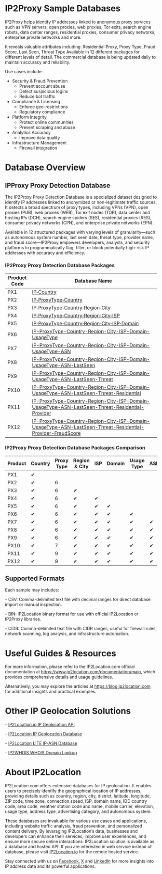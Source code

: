 # IP2Proxy Sample Databases

IP2Proxy helps identify IP addresses linked to anonymous proxy services such as VPN servers, open proxies, web proxies, Tor exits, search engine robots, data center ranges, residential proxies, consumer privacy networks, enterprise private networks and more.

It reveals valuable attributes including: Residential Proxy, Proxy Type, Fraud Score, Last Seen, Threat Type
Available in 12 different packages for different levels of detail. The commercial database is being updated daily to maintain accuracy and reliability.

Use cases include:

- Security & Fraud Prevention
  - Prevent account abuse
  - Detect suspicious logins
  - Reduce bot traffic
- Compliance & Licensing
  - Enforce geo-restrictions
  - Regulatory compliance
- Platform Integrity
  - Protect online communities
  - Prevent scraping and abuse
- Analytics Accuracy
  - Improve data quality
- Infrastructure Management
  - Firewall integration 

# Database Overview

## IPProxy Proxy Detection Database

The IP2Proxy Proxy Detection Database is a specialized dataset designed to identify IP addresses linked to anonymized or non-legitimate traffic sources. It detects a broad spectrum of proxy types, including VPNs (VPN), open proxies (PUB), web proxies (WEB), Tor exit nodes (TOR), data center and hosting IPs (DCH), search engine spiders (SES), residential proxies (RES), consumer privacy networks (CPN), and enterprise private networks (EPN).

Available in 12 structured packages with varying levels of granularity—such as autonomous system number, last seen date, threat type, provider name, and fraud score—IP2Proxy empowers developers, analysts, and security platforms to programmatically flag, filter, or block potentially high-risk IP addresses with accuracy and efficiency.

### IP2Proxy Proxy Detection Database Packages

| **Product Code** | **Database Name** |
| --- | --- |
| PX1 | [IP‑Country](https://github.com/ip2location/sample-databases//tree/main/IP2Proxy/PX1) |
| PX2 | [IP‑ProxyType‑Country](https://github.com/ip2location/sample-databases//tree/main/IP2Proxy/PX2) |
| PX3 | [IP‑ProxyType‑Country‑Region‑City](https://github.com/ip2location/sample-databases//tree/main/IP2Proxy/PX3) |
| PX4 | [IP‑ProxyType‑Country‑Region‑City‑ISP](https://github.com/ip2location/sample-databases//tree/main/IP2Proxy/PX4) |
| PX5 | [IP‑ProxyType‑Country‑Region‑City‑ISP‑Domain](https://github.com/ip2location/sample-databases//tree/main/IP2Proxy/PX5) |
| PX6 | [IP-ProxyType-Country-Region-City-ISP-Domain-UsageType](https://github.com/ip2location/sample-databases//tree/main/IP2Proxy/PX6) |
| PX7 | [IP-ProxyType-Country-Region-City-ISP-Domain-UsageType-ASN](https://github.com/ip2location/sample-databases//tree/main/IP2Proxy/PX7) |
| PX8 | [IP-ProxyType-Country-Region-City-ISP-Domain-UsageType-ASN-LastSeen](https://github.com/ip2location/sample-databases//tree/main/IP2Proxy/PX8) |
| PX9 | [IP-ProxyType-Country-Region-City-ISP-Domain-UsageType-ASN-LastSeen-Threat](https://github.com/ip2location/sample-databases//tree/main/IP2Proxy/PX9) |
| PX10 | [IP-ProxyType-Country-Region-City-ISP-Domain-UsageType-ASN-LastSeen-Threat-Residential](https://github.com/ip2location/sample-databases//tree/main/IP2Proxy/PX10) |
| PX11 | [IP-ProxyType-Country-Region-City-ISP-Domain-UsageType-ASN-LastSeen-Threat-Residential-Provider](https://github.com/ip2location/sample-databases//tree/main/IP2Proxy/PX11) |
| PX12 | [IP-ProxyType-Country-Region-City-ISP-Domain-UsageType-ASN-LastSeen-Threat-Residential-Provider-FraudScore](https://github.com/ip2location/sample-databases//tree/main/IP2Proxy/PX12) |

### IP2Proxy Proxy Detection Database Packages Comparison

| Product | Country | Proxy Type | Region & City | ISP | Domain | Usage Type | ASN | Last Seen | Threat | Residential Proxy | Provider | Fraud Score |
|---------|---------|------------|----------------|-----|--------|-------------|-----|-----------|--------|--------------------|----------|--------------|
| PX1     | ✔      |            |                |     |        |             |     |           |        |                    |          |              |
| PX2     | ✔      | 6         |                |     |        |             |     |           |        |                    |          |              |
| PX3     | ✔      | 6         | ✔             |     |        |             |     |           |        |                    |          |              |
| PX4     | ✔      | 6         | ✔             | ✔  |        |             |     |           |        |                    |          |              |
| PX5     | ✔      | 6         | ✔             | ✔  | ✔     |             |     |           |        |                    |          |              |
| PX6     | ✔      | 6         | ✔             | ✔  | ✔     | ✔          |     |           |        |                    |          |              |
| PX7     | ✔      | 6         | ✔             | ✔  | ✔     | ✔          | ✔  |           |        |                    |          |              |
| PX8     | ✔      | 6         | ✔             | ✔  | ✔     | ✔          | ✔  | ✔        |        |                    |          |              |
| PX9     | ✔      | 6         | ✔             | ✔  | ✔     | ✔          | ✔  | ✔        | ✔     |                    |          |              |
| PX10    | ✔      | 7         | ✔             | ✔  | ✔     | ✔          | ✔  | ✔        | ✔     | ✔                 |          |              |
| PX11    | ✔      | 9         | ✔             | ✔  | ✔     | ✔          | ✔  | ✔        | ✔     | ✔                 | ✔       |              |
| PX12    | ✔      | 9         | ✔             | ✔  | ✔     | ✔          | ✔  | ✔        | ✔     | ✔                 | ✔       | ✔           |

## Supported Formats

Each sample may includes:

\- CSV: Comma-delimited text file with decimal ranges for direct database import or manual inspection.

\- BIN: IP2Location binary format for use with official IP2Location or IP2Proxy libraries.

\- CIDR: Comma-delimited text file with CIDR ranges, useful for firewall rules, network scanning, log analysis, and infrastructure automation.

# Useful Guides & Resources

For more information, please refer to the IP2Location.com official documentation at <https://www.ip2location.com/documentation/main>, which provides comprehensive details and usage guidelines.

Alternatively, you may explore the articles at <https://blog.ip2location.com> for additional insights and practical examples.

# Other IP Geolocation Solutions

\- [IP2Location.io IP Geolocation API](https://www.ip2location.io)

\- [IP2Location IP Geolocation Database](https://www.ip2location.com/database/ip2location)

\- [IP2Location LITE IP-ASN Database](https://lite.ip2location.com/database-asn)

\- [IP2WHOIS WHOIS Domain Lookup](https://www.ip2whois.com/)

# About IP2Location

IP2Location.com offers extensive databases for IP geolocation. It enables users to precisely identify the geographical location of IP addresses, providing details such as country, region, city, district, latitude, longitude, ZIP code, time zone, connection speed, ISP, domain name, IDD country code, area code, weather station code and name, mobile carrier, elevation, usage type, address type, advertising category, and autonomous system.

These databases are invaluable for various use cases and applications, including website traffic analysis, fraud prevention, and personalized content delivery. By leveraging IP2Location’s data, businesses and developers can enhance their services, improve user experiences, and ensure more secure online interactions. IP2Location solution is available as a database and hosted API. If you are interested in web service instead of database, please visit [IP2Location.io](https://www.ip2location.io) for the remote hosted service.

Stay connected with us on [Facebook](https://www.facebook.com/ip2location), [X](https://x.com/ip2location) and [LinkedIn](https://www.linkedin.com/company/ip2location) for more insights into IP address data and its powerful applications.
